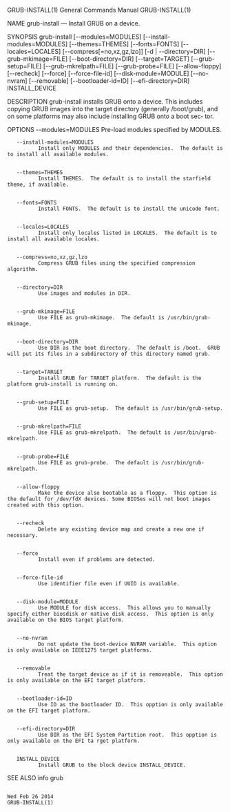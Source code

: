 GRUB-INSTALL(1)                                                                            General Commands Manual                                                                            GRUB-INSTALL(1)



NAME
       grub-install — Install GRUB on a device.


SYNOPSIS
       grub-install [--modules=MODULES] [--install-modules=MODULES]
                     [--themes=THEMES] [--fonts=FONTS] [--locales=LOCALES]
                     [--compress[=no,xz,gz,lzo]] [-d | --directory=DIR]
                     [--grub-mkimage=FILE] [--boot-directory=DIR]
                     [--target=TARGET] [--grub-setup=FILE]
                     [--grub-mkrelpath=FILE] [--grub-probe=FILE]
                     [--allow-floppy] [--recheck] [--force] [--force-file-id]
                     [--disk-module=MODULE] [--no-nvram] [--removable]
                     [--bootloader-id=ID] [--efi-directory=DIR] INSTALL_DEVICE


DESCRIPTION
       grub-install installs GRUB onto a device.  This includes copying GRUB images into the target directory (generally /boot/grub), and on some platforms may also include installing GRUB onto a boot sec‐
       tor.


OPTIONS
       --modules=MODULES
              Pre-load modules specified by MODULES.


       --install-modules=MODULES
              Install only MODULES and their dependencies.  The default is to install all available modules.


       --themes=THEMES
              Install THEMES.  The default is to install the starfield theme, if available.


       --fonts=FONTS
              Install FONTS.  The default is to install the unicode font.


       --locales=LOCALES
              Install only locales listed in LOCALES.  The default is to install all available locales.


       --compress=no,xz,gz,lzo
              Compress GRUB files using the specified compression algorithm.


       --directory=DIR
              Use images and modules in DIR.


       --grub-mkimage=FILE
              Use FILE as grub-mkimage.  The default is /usr/bin/grub-mkimage.


       --boot-directory=DIR
              Use DIR as the boot directory.  The default is /boot.  GRUB will put its files in a subdirectory of this directory named grub.


       --target=TARGET
              Install GRUB for TARGET platform.  The default is the platform grub-install is running on.


       --grub-setup=FILE
              Use FILE as grub-setup.  The default is /usr/bin/grub-setup.


       --grub-mkrelpath=FILE
              Use FILE as grub-mkrelpath.  The default is /usr/bin/grub-mkrelpath.


       --grub-probe=FILE
              Use FILE as grub-probe.  The default is /usr/bin/grub-mkrelpath.


       --allow-floppy
              Make the device also bootable as a floppy.  This option is the default for /dev/fdX devices. Some BIOSes will not boot images created with this option.


       --recheck
              Delete any existing device map and create a new one if necessary.


       --force
              Install even if problems are detected.


       --force-file-id
              Use identifier file even if UUID is available.


       --disk-module=MODULE
              Use MODULE for disk access.  This allows you to manually specify either biosdisk or native disk access.  This option is only available on the BIOS target platform.


       --no-nvram
              Do not update the boot-device NVRAM variable.  This option is only available on IEEE1275 target platforms.


       --removable
              Treat the target device as if it is removeable.  This option is only available on the EFI target platform.


       --bootloader-id=ID
              Use ID as the bootloader ID.  This opption is only available on the EFI target platform.


       --efi-directory=DIR
              Use DIR as the EFI System Partition root.  This opption is only available on the EFI ta rget platform.


       INSTALL_DEVICE
              Install GRUB to the block device INSTALL_DEVICE.


SEE ALSO
       info grub



                                                                                               Wed Feb 26 2014                                                                                GRUB-INSTALL(1)
